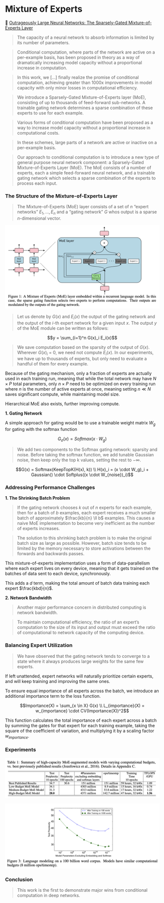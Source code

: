 # Mixture of Experts

📜 [Outrageously Large Neural Networks: The Sparsely-Gated Mixture-of-Experts Layer](https://arxiv.org/pdf/1701.06538)

> The capacity of a neural network to absorb information is limited by its number of parameters.

> Conditional computation, where parts of the network are active on a per-example basis, has been proposed in theory as a way of dramatically increasing model capacity without a proportional increase in computation.

> In this work, we […] finally realize the promise of conditional
> computation, achieving greater than 1000x improvements in model capacity with only minor losses in computational efficiency.

> We introduce a Sparsely-Gated Mixture-of-Experts layer (MoE), consisting of up to thousands of feed-forward sub-networks. A trainable gating network determines a sparse combination of these experts to use for each example.

> Various forms of conditional computation have been proposed as a way to increase model capacity without a proportional increase in computational costs.

> In these schemes, large parts of a network are active or inactive on a per-example basis.

> Our approach to conditional computation is to introduce a new type of general purpose neural network component: a Sparsely-Gated Mixture-of-Experts Layer (MoE). The MoE consists of a number of experts, each a simple feed-forward neural network, and a trainable gating network which selects a sparse combination of the experts to process each input.

### The Structure of the Mixture-of-Experts Layer

> The Mixture-of-Experts (MoE) layer consists of a set of $n$ “expert networks” $E_1, …, E_n$ and a “gating network” $G$ whos output is a sparse $n$-dimensional vector.

![Screenshot 2024-05-17 at 3.30.44 PM.png](../../images/Screenshot_2024-05-17_at_3.30.44_PM.png)

> Let us denote by $G(x)$ and $E_i(x)$ the output of the gating network and the output of the $i$-th expert network for a given input $x$. The output $y$ of the MoE module can be written as follows:

```math
y = \sum_{i=1}^n G(x)_i E_i(x)
```

> We save computation based on the sparsity of the output of $G(x)$. Wherever $G(x)_i$ = 0, we need not compute $E_i(x)$. In our experiments, we have up to thousands of experts, but only need to evaluate a handful of them for every example.

Because of the gating mechanism, only a fraction of experts are actually used in each training run, meaning that while the total network may have $N \times P$ total parameters, only $n \times P$ need to be optimized on every training run where $n$ is the number of active experts at once, meaning setting $n \ll N$ saves significant compute, while maintaining model size.

Hierarchical MoE also exists, further improving compute.

**1. Gating Network**

A simple approach for gating would be to use a trainable weight matrix $W_g$ for gating with the softmax function

```math
G_\sigma(x) = Softmax(x \cdot W_g)
```

> We add two components to the Softmax gating network: sparsity and noise. Before taking the softmax function, we add tunable Gaussian noise, then keep only the top k values, setting the rest to $-\infty$.

```math
G(x) = Softmax(KeepTopK(H(x), k)) \\

H(x)_i = (x \cdot W_g)_i + Gaussian() \cdot Softplus((x \cdot W_{noise})_i)
```

### Addressing Performance Challenges

**1. The Shrinking Batch Problem**

> If the gating network chooses $k$ out of $n$ experts for each example, then for a batch of $b$ examples, each expert receives a much smaller batch of approximately $\frac{kb}{n} \ll b$ examples. This causes a naive MoE implementation to become very inefficient as the number of experts increases.

> The solution to this shrinking batch problem is to make the original batch size as large as possible. However, batch size tends to be limited by the memory necessary to store activations between the forwards and backwards passes.

This mixture-of-experts implementation uses a form of data-parallelism where each expert lives on every device, meaning that it gets trained on the batches of data sent to each device, synchronously.

This adds a $d$ term, making the total amount of batch data training each expert $\frac{kbd}{n}$.

**2. Network Bandwidth**

> Another major performance concern in distributed computing is network bandwidth.

> To maintain computational efficiency, the ratio of an expert’s computation to the size of its input and output must exceed the ratio of computational to network capacity of the computing device.

### Balancing Expert Utilization

> We have observed that the gating network tends to converge to a state where it always produces large weights for the same few experts.

If left unattended, expert networks will naturally prioritize certain experts, and will keep training and improving the same ones.

To ensure equal importance of all experts across the batch, we introduce an additional importance term to the loss function.

```math
Importance(X) = \sum_{x \in X} G(x) \\

L_{importance}(X) = w_{importance} \cdot CV(Importance(X))^2
```

This function calculates the total importance of each expert across a batch by summing the gates for that expert for each training example, taking the square of the coefficient of variation, and multiplying it by a scaling factor $w_{importance}$.

### Experiments

![Screenshot 2024-05-17 at 3.59.23 PM.png](../../images/Screenshot_2024-05-17_at_3.59.23_PM.png)

![Screenshot 2024-05-17 at 3.59.51 PM.png](../../images/Screenshot_2024-05-17_at_3.59.51_PM.png)

### Conclusion

> This work is the first to demonstrate major wins from conditional computation in deep networks.
